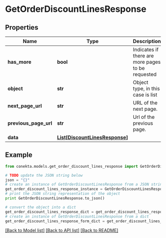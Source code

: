 # GetOrderDiscountLinesResponse


## Properties
Name | Type | Description | Notes
------------ | ------------- | ------------- | -------------
**has_more** | **bool** | Indicates if there are more pages to be requested | 
**object** | **str** | Object type, in this case is list | 
**next_page_url** | **str** | URL of the next page. | [optional] 
**previous_page_url** | **str** | Url of the previous page. | [optional] 
**data** | [**List[DiscountLinesResponse]**](DiscountLinesResponse.md) |  | [optional] 

## Example

```python
from conekta.models.get_order_discount_lines_response import GetOrderDiscountLinesResponse

# TODO update the JSON string below
json = "{}"
# create an instance of GetOrderDiscountLinesResponse from a JSON string
get_order_discount_lines_response_instance = GetOrderDiscountLinesResponse.from_json(json)
# print the JSON string representation of the object
print GetOrderDiscountLinesResponse.to_json()

# convert the object into a dict
get_order_discount_lines_response_dict = get_order_discount_lines_response_instance.to_dict()
# create an instance of GetOrderDiscountLinesResponse from a dict
get_order_discount_lines_response_form_dict = get_order_discount_lines_response.from_dict(get_order_discount_lines_response_dict)
```
[[Back to Model list]](../README.md#documentation-for-models) [[Back to API list]](../README.md#documentation-for-api-endpoints) [[Back to README]](../README.md)


